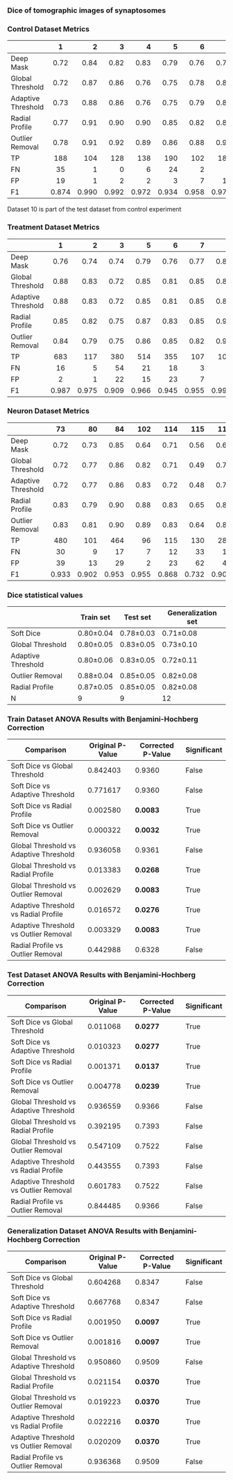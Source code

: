 
### Dice of tomographic images of synaptosomes
### Control Dataset Metrics 
|           | 1 | 2 | 3 | 4 | 5 | 6 | 7 | 8 | 9 | 10 | Average |
|:---------|:-----:|-----:|-----:|-----:|-----:|-----:|-----:|-----:|-----:|-----:|:-----:|
| Deep Mask | 0.72 | 0.84 | 0.82 | 0.83 | 0.79 | 0.76 | 0.78 | 0.81 | 0.82 | 0.80 | **0.797** |
| Global Threshold | 0.72 | 0.87 | 0.86 | 0.76 | 0.75 | 0.78 | 0.84 | 0.85 | 0.77 | 0.86 | **0.806** |
| Adaptive Threshold | 0.73 | 0.88 | 0.86 | 0.76 | 0.75 | 0.79 | 0.84 | 0.85 | 0.77 | 0.86 | **0.809** |
| Radial Profile | 0.77 | 0.91 | 0.90 | 0.90 | 0.85 | 0.82 | 0.86 | 0.88 | 0.89 | 0.89 | **0.867** |
| Outlier Removal | 0.78 | 0.91 | 0.92 | 0.89 | 0.86 | 0.88 | 0.90 | 0.90 | 0.91 | 0.89 | **0.884** |
| TP | 188 | 104 | 128 | 138 | 190 | 102 | 184 | 128 | 132 | 127 | **142.10** |
| FN | 35 | 1 | 0 | 6 | 24 | 2 | 0 | 4 | 3 | 2 | **7.70** |
| FP | 19 | 1 | 2 | 2 | 3 | 7 | 10 | 1 | 3 | 5 | **5.30** |
| F1 | 0.874 | 0.990 | 0.992 | 0.972 | 0.934 | 0.958 | 0.974 | 0.981 | 0.978 | 0.973 | **0.963** |

Dataset 10 is part of the test dataset from control experiment


### Treatment Dataset Metrics
|           | 1 | 2 | 3 | 5 | 6 | 7 | 8 | 10 | Average |
|:---------|:-----:|-----:|-----:|-----:|-----:|-----:|-----:|-----:|:-----:|
| Deep Mask | 0.76 | 0.74 | 0.74 | 0.79 | 0.76 | 0.77 | 0.83 | 0.81 | **0.775** |
| Global Threshold | 0.88 | 0.83 | 0.72 | 0.85 | 0.81 | 0.85 | 0.85 | 0.85 | **0.830** |
| Adaptive Threshold | 0.88 | 0.83 | 0.72 | 0.85 | 0.81 | 0.85 | 0.85 | 0.85 | **0.830** |
| Radial Profile | 0.85 | 0.82 | 0.75 | 0.87 | 0.83 | 0.85 | 0.91 | 0.89 | **0.846** |
| Outlier Removal | 0.84 | 0.79 | 0.75 | 0.86 | 0.85 | 0.82 | 0.91 | 0.90 | **0.840** |
| TP | 683 | 117 | 380 | 514 | 355 | 107 | 100 | 75 | **291.38** |
| FN | 16 | 5 | 54 | 21 | 18 | 3 | 0 | 1 | **14.75** |
| FP | 2 | 1 | 22 | 15 | 23 | 7 | 1 | 5 | **9.50** |
| F1 | 0.987 | 0.975 | 0.909 | 0.966 | 0.945 | 0.955 | 0.995 | 0.962 | **0.962** |
### Neuron Dataset Metrics
|           | 73 | 80 | 84 | 102 | 114 | 115 | 116 | 123 | 128 | 132 | 133 | 134 | Average |
|:-------------|:-----:|-----:|-----:|-----:|-----:|-----:|-----:|-----:|-----:|-----:|-----:|-----:|:-----:|
| Deep Mask | 0.72 | 0.73 | 0.85 | 0.64 | 0.71 | 0.56 | 0.66 | 0.64 | 0.75 | 0.70 | 0.80 | 0.73 | **0.708** |
| Global Threshold | 0.72 | 0.77 | 0.86 | 0.82 | 0.71 | 0.49 | 0.71 | 0.59 | 0.79 | 0.77 | 0.78 | 0.71 | **0.727** |
| Adaptive Threshold | 0.72 | 0.77 | 0.86 | 0.83 | 0.72 | 0.48 | 0.71 | 0.56 | 0.79 | 0.77 | 0.78 | 0.70 | **0.724** |
| Radial Profile | 0.83 | 0.79 | 0.90 | 0.88 | 0.83 | 0.65 | 0.82 | 0.68 | 0.89 | 0.87 | 0.90 | 0.81 | **0.821** |
| Outlier Removal | 0.83 | 0.81 | 0.90 | 0.89 | 0.83 | 0.64 | 0.83 | 0.68 | 0.90 | 0.87 | 0.90 | 0.80 | **0.823** |
| TP | 480 | 101 | 464 | 96 | 115 | 130 | 281 | 59 | 239 | 125 | 498 | 530 | **259.83** |
| FN | 30 | 9 | 17 | 7 | 12 | 33 | 13 | 6 | 9 | 10 | 18 | 99 | **21.92** |
| FP | 39 | 13 | 29 | 2 | 23 | 62 | 44 | 6 | 23 | 17 | 12 | 79 | **29.08** |
| F1 | 0.933 | 0.902 | 0.953 | 0.955 | 0.868 | 0.732 | 0.908 | 0.908 | 0.937 | 0.903 | 0.971 | 0.856 | **0.902** |



### Dice statistical values
|                    | Train set | Test set  | Generalization set |
|--------------------|-----------|-----------|--------------------|
| Soft Dice          | 0.80±0.04 | 0.78±0.03 | 0.71±0.08          |
| Global Threshold   | 0.80±0.05 | 0.83±0.05 | 0.73±0.10          |
| Adaptive Threshold | 0.80±0.06 | 0.83±0.05 | 0.72±0.11          |
| Outlier Removal    | 0.88±0.04 | 0.85±0.05 | 0.82±0.08          |
| Radial Profile     | 0.87±0.05 | 0.85±0.05 | 0.82±0.08          |
| N                  | 9         | 9         | 12                 |


### Train Dataset ANOVA Results with Benjamini-Hochberg Correction
| Comparison                          | Original P-Value | Corrected P-Value | Significant |
|-------------------------------------|------------------|-------------------|-------------|
| Soft Dice vs Global Threshold       | 0.842403         | 0.9360            | False       |
| Soft Dice vs Adaptive Threshold     | 0.771617         | 0.9360            | False       |
| Soft Dice vs Radial Profile         | 0.002580         | **0.0083**        | True        |
| Soft Dice vs Outlier Removal        | 0.000322         | **0.0032**        | True        |
| Global Threshold vs Adaptive Threshold | 0.936058      | 0.9361            | False       |
| Global Threshold vs Radial Profile  | 0.013383         | **0.0268**        | True        |
| Global Threshold vs Outlier Removal | 0.002629         | **0.0083**        | True        |
| Adaptive Threshold vs Radial Profile| 0.016572         | **0.0276**        | True        |
| Adaptive Threshold vs Outlier Removal | 0.003329       | **0.0083**        | True        |
| Radial Profile vs Outlier Removal   | 0.442988         | 0.6328            | False       |

### Test Dataset ANOVA Results with Benjamini-Hochberg Correction
| Comparison                          | Original P-Value | Corrected P-Value | Significant |
|-------------------------------------|------------------|-------------------|-------------|
| Soft Dice vs Global Threshold       | 0.011068         | **0.0277**        | True        |
| Soft Dice vs Adaptive Threshold     | 0.010323         | **0.0277**        | True        |
| Soft Dice vs Radial Profile         | 0.001371         | **0.0137**        | True        |
| Soft Dice vs Outlier Removal        | 0.004778         | **0.0239**        | True        |
| Global Threshold vs Adaptive Threshold | 0.936559      | 0.9366            | False       |
| Global Threshold vs Radial Profile  | 0.392195         | 0.7393            | False       |
| Global Threshold vs Outlier Removal | 0.547109         | 0.7522            | False       |
| Adaptive Threshold vs Radial Profile| 0.443555         | 0.7393            | False       |
| Adaptive Threshold vs Outlier Removal | 0.601783       | 0.7522            | False       |
| Radial Profile vs Outlier Removal   | 0.844485         | 0.9366            | False       |

### Generalization Dataset ANOVA Results with Benjamini-Hochberg Correction
| Comparison                          | Original P-Value | Corrected P-Value | Significant |
|-------------------------------------|------------------|-------------------|-------------|
| Soft Dice vs Global Threshold       | 0.604268         | 0.8347            | False       |
| Soft Dice vs Adaptive Threshold     | 0.667768         | 0.8347            | False       |
| Soft Dice vs Radial Profile         | 0.001950         | **0.0097**        | True        |
| Soft Dice vs Outlier Removal        | 0.001816         | **0.0097**        | True        |
| Global Threshold vs Adaptive Threshold | 0.950860      | 0.9509            | False       |
| Global Threshold vs Radial Profile  | 0.021154         | **0.0370**        | True        |
| Global Threshold vs Outlier Removal | 0.019223         | **0.0370**        | True        |
| Adaptive Threshold vs Radial Profile| 0.022216         | **0.0370**        | True        |
| Adaptive Threshold vs Outlier Removal | 0.020209       | **0.0370**        | True        |
| Radial Profile vs Outlier Removal   | 0.936368         | 0.9509            | False       |
